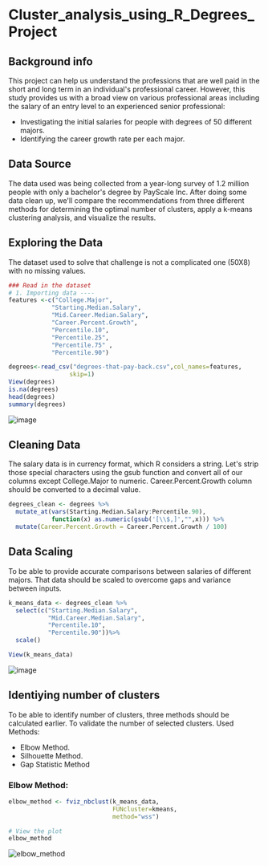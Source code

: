 
# Cluster_analysis_using_R_Degrees_Project

## Background info
This project can help us understand the professions that are well paid in the short and long term in an individual's professional career. However, this study provides us with a broad view on various professional areas including the salary of an entry level to an experienced senior professional:
 - Investigating the initial salaries for people with   degrees of 50  different majors. 
 - Identifying the career growth rate per each major.

## Data Source
The data used was being collected from a year-long survey of 1.2 million people with only a bachelor's degree by PayScale Inc. After doing some data clean up, we'll compare the recommendations from three different methods for determining the optimal number of clusters, apply a k-means clustering analysis, and visualize the results.



## Exploring the Data 
The dataset used to solve that challenge is not a complicated one (50X8) with no missing values. 

 ```R
### Read in the dataset
# 1. Importing data ----
features <-c("College.Major",
             "Starting.Median.Salary",
             "Mid.Career.Median.Salary",
             "Career.Percent.Growth",
             "Percentile.10",
             "Percentile.25",
             "Percentile.75" ,
             "Percentile.90")

degrees<-read_csv("degrees-that-pay-back.csv",col_names=features,
                  skip=1)
View(degrees)
is.na(degrees)
head(degrees)
summary(degrees)
 ```
![image](https://user-images.githubusercontent.com/49054741/150647785-00b43d64-c687-4498-9553-ba4959531bae.png)


## Cleaning Data
The salary data is in currency format, which R considers a string. Let's strip those special characters using the gsub function and convert all of our columns except College.Major to numeric. Career.Percent.Growth column should be converted to a decimal value.

```R
degrees_clean <- degrees %>% 
  mutate_at(vars(Starting.Median.Salary:Percentile.90),
            function(x) as.numeric(gsub('[\\$,]',"",x))) %>%
  mutate(Career.Percent.Growth = Career.Percent.Growth / 100)
```

## Data Scaling
To be able to provide accurate comparisons between salaries of different majors. That data should be scaled to overcome gaps and variance between inputs.

```R
k_means_data <- degrees_clean %>%
  select(c("Starting.Median.Salary",
           "Mid.Career.Median.Salary",
           "Percentile.10", 
           "Percentile.90"))%>%
  scale()

View(k_means_data)
```
![image](https://user-images.githubusercontent.com/49054741/150647762-2c1211cf-f0df-402a-821b-db8d67df6f25.png)

## Identiying number of clusters
To be able to identify number of clusters, three methods should be calculated earlier. To validate the number of selected clusters.
Used Methods:
 - Elbow Method.
 - Silhouette Method.
 - Gap Statistic Method

### Elbow Method:
```R
elbow_method <- fviz_nbclust(k_means_data,
                             FUNcluster=kmeans,
                             method="wss")

# View the plot
elbow_method
```
![elbow_method](https://user-images.githubusercontent.com/49054741/150648019-deac29a5-9b3f-4a08-a0c1-d0b9db438142.png)

